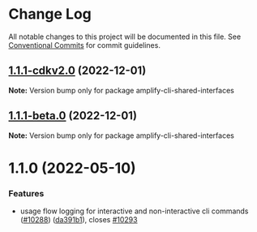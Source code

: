 # Change Log

All notable changes to this project will be documented in this file.
See [Conventional Commits](https://conventionalcommits.org) for commit guidelines.

## [1.1.1-cdkv2.0](https://github.com/aws-amplify/amplify-cli/compare/amplify-cli-shared-interfaces@1.1.0...amplify-cli-shared-interfaces@1.1.1-cdkv2.0) (2022-12-01)

**Note:** Version bump only for package amplify-cli-shared-interfaces





## [1.1.1-beta.0](https://github.com/aws-amplify/amplify-cli/compare/amplify-cli-shared-interfaces@1.1.0...amplify-cli-shared-interfaces@1.1.1-beta.0) (2022-12-01)

**Note:** Version bump only for package amplify-cli-shared-interfaces





# 1.1.0 (2022-05-10)


### Features

* usage flow logging for interactive and non-interactive cli commands ([#10288](https://github.com/aws-amplify/amplify-cli/issues/10288)) ([da391b1](https://github.com/aws-amplify/amplify-cli/commit/da391b146612d8914f72e558e5503d075456c820)), closes [#10293](https://github.com/aws-amplify/amplify-cli/issues/10293)
